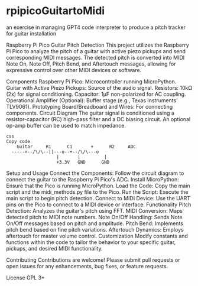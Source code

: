 # rpipicoGuitartoMidi
an exercise in managing GPT4 code interpreter to produce a pitch tracker for guitar installation


Raspberry Pi Pico Guitar Pitch Detection
This project utilizes the Raspberry Pi Pico to analyze the pitch of a guitar with active piezo pickups and send corresponding MIDI messages. The detected pitch is converted into MIDI Note On, Note Off, Pitch Bend, and Aftertouch messages, allowing for expressive control over other MIDI devices or software.

Components
Raspberry Pi Pico: Microcontroller running MicroPython.
Guitar with Active Piezo Pickups: Source of the audio signal.
Resistors: 10kΩ (2x) for signal conditioning.
Capacitor: 1μF non-polarized for AC coupling.
Operational Amplifier (Optional): Buffer stage (e.g., Texas Instruments' TLV9061).
Prototyping Board/Breadboard and Wires: For connecting components.
Circuit Diagram
The guitar signal is conditioned using a resistor-capacitor (RC) high-pass filter and a DC biasing circuit. An optional op-amp buffer can be used to match impedance.


    css
    Copy code
        Guitar     R1      C1       +      R2     ADC
      ----->--/\/\--||---o--+--/\/\---o
                       |       |         |
                       +3.3V   GND      GND
Setup and Usage
Connect the Components: Follow the circuit diagram to connect the guitar to the Raspberry Pi Pico's ADC.
Install MicroPython: Ensure that the Pico is running MicroPython.
Load the Code: Copy the main script and the midi_methods.py file to the Pico.
Run the Script: Execute the main script to begin pitch detection.
Connect to MIDI Device: Use the UART pins on the Pico to connect to a MIDI device or interface.
Functionality
Pitch Detection: Analyzes the guitar's pitch using FFT.
MIDI Conversion: Maps detected pitch to MIDI note numbers.
Note On/Off Handling: Sends Note On/Off messages based on pitch and amplitude.
Pitch Bend: Implements pitch bend based on fine pitch variations.
Aftertouch Dynamics: Employs aftertouch for master volume control.
Customization
Modify constants and functions within the code to tailor the behavior to your specific guitar, pickups, and desired MIDI functionality.

Contributing
Contributions are welcome! Please submit pull requests or open issues for any enhancements, bug fixes, or feature requests.

License
GPL 3+
